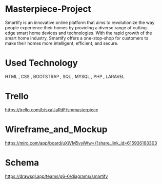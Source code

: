 # Masterpiece-Project

Smartify is an innovative online platform that aims to revolutionize the way people experience their homes by providing a diverse range of cutting-edge smart home devices and technologies. With the rapid growth of the smart home industry, Smartify offers a one-stop-shop for customers to make their homes more intelligent, efficient, and secure.

# Used Technology

HTML , CSS , BOOTSTRAP , SQL , MYSQL , PHP , LARAVEL

# Trello

https://trello.com/b/sxaUaRdF/smmasterpiece

# Wireframe_and_Mockup

https://miro.com/app/board/uXjVM5vyiWw=/?share_link_id=615936163303

# Schema

https://drawsql.app/teams/g6-6/diagrams/smartify
